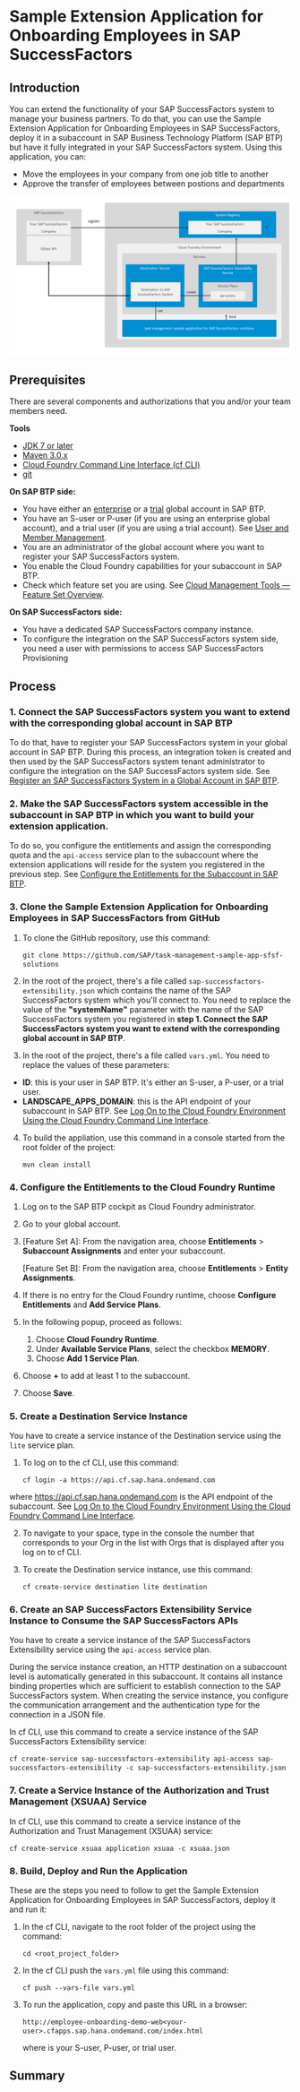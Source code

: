 # Sample Extension Application for Onboarding Employees in SAP SuccessFactors

## Introduction

You can extend the functionality of your SAP SuccessFactors system to manage your business partners. To do that, you can use the Sample Extension Application for Onboarding Employees in SAP SuccessFactors, deploy it in a subaccount in SAP Business Technology Platform (SAP BTP) but have it fully integrated in your SAP SuccessFactors system. Using this application, you can:

* Move the employees in your company from one job title to another
* Approve the transfer of employees between postions and departments

![](SAP-SuccessFactors-Employee-Onboarding.png)

## Prerequisites

There are several components and authorizations that you and/or your team members need.

**Tools**

* [JDK 7 or later](http://www.oracle.com/technetwork/java/javase/downloads/jre7-downloads-1880261.html)
* [Maven 3.0.x](http://maven.apache.org/docs/3.0.5/release-notes.html)
* [Cloud Foundry Command Line Interface (cf CLI)](https://help.sap.com/viewer/65de2977205c403bbc107264b8eccf4b/Cloud/en-US/4ef907afb1254e8286882a2bdef0edf4.html?q=cf%20CLI)
* [git](https://git-scm.com/download/)

**On SAP BTP side:**

* You have either an [enterprise](https://help.sap.com/viewer/65de2977205c403bbc107264b8eccf4b/Cloud/en-US/171511cc425c4e079d0684936486eee6.html) or a [trial](https://help.sap.com/viewer/65de2977205c403bbc107264b8eccf4b/Cloud/en-US/046f127f2a614438b616ccfc575fdb16.html) global account in SAP BTP.
* You have an S-user or P-user (if you are using an enterprise global account), and a trial user (if you are using a trial account). See [User and Member Management](https://help.sap.com/viewer/65de2977205c403bbc107264b8eccf4b/Cloud/en-US/cc1c676b43904066abb2a4838cbd0c37.html?q=user).
* You are an administrator of the global account where you want to register your SAP SuccessFactors system.
* You enable the Cloud Foundry capabilities for your subaccount in SAP BTP.
* Check which feature set you are using. See [Cloud Management Tools — Feature Set Overview](https://help.sap.com/viewer/65de2977205c403bbc107264b8eccf4b/Cloud/en-US/caf4e4e23aef4666ad8f125af393dfb2.html?q=feature%20set).

**On SAP SuccessFactors side:**

* You have a dedicated SAP SuccessFactors company instance.
* To configure the integration on the SAP SuccessFactors system side, you need a user with permissions to access SAP SuccessFactors Provisioning

## Process

### 1. Connect the SAP SuccessFactors system you want to extend with the corresponding global account in SAP BTP

To do that, have to register your SAP SuccessFactors system in your global account in SAP BTP. During this process, an integration token is created and then used by the SAP SuccessFactors system tenant administrator to configure the integration on the SAP SuccessFactors system side.
See [Register an SAP SuccessFactors System in a Global Account in SAP BTP](https://help.sap.com/viewer/65de2977205c403bbc107264b8eccf4b/Cloud/en-US/e956ba209f30447cb55140e38c15e345.html). 

### 2. Make the SAP SuccessFactors system accessible in the subaccount in SAP BTP in which you want to build your extension application.

To do so, you configure the entitlements and assign the corresponding quota and the `api-access` service plan to the subaccount where the extension applications will reside for the system you registered in the previous step.
See [Configure the Entitlements for the Subaccount in SAP BTP](https://help.sap.com/viewer/65de2977205c403bbc107264b8eccf4b/Cloud/en-US/65ad330d11ac49a196948aa8db6470fb.html).

### 3. Clone the Sample Extension Application for Onboarding Employees in SAP SuccessFactors from GitHub

1. To clone the GitHub repository, use this command:

      ```
      git clone https://github.com/SAP/task-management-sample-app-sfsf-solutions
      ```

2. In the root of the project, there's a file called `sap-successfactors-extensibility.json` which contains the name of the SAP SuccessFactors system which you'll connect to. You need to replace the value of the **"systemName"** parameter with the name of the SAP SuccessFactors system you registered in **step 1. Connect the SAP SuccessFactors system you want to extend with the corresponding global account in SAP BTP**. 


3. In the root of the project, there's a file called `vars.yml`. You need to replace the values of these parameters:

* **ID**: this is your user in SAP BTP. It's either an S-user, a P-user, or a trial user. 
* **LANDSCAPE_APPS_DOMAIN**: this is the API endpoint of your subaccount in SAP BTP. See [Log On to the Cloud Foundry Environment Using the Cloud Foundry Command Line Interface](https://help.sap.com/viewer/65de2977205c403bbc107264b8eccf4b/Cloud/en-US/7a37d66c2e7d401db4980db0cd74aa6b.html).

4. To build the appliation, use this command in a console started from the root folder of the project:

      ```
      mvn clean install
      ```

### 4. Configure the Entitlements to the Cloud Foundry Runtime

1. Log on to the SAP BTP cockpit as Cloud Foundry administrator.
2. Go to your global account.
3. [Feature Set A]: From the navigation area, choose **Entitlements** > **Subaccount Assignments** and enter your subaccount.

   [Feature Set B]: From the navigation area, choose **Entitlements** > **Entity Assignments**.

4. If there is no entry for the Cloud Foundry runtime, choose **Configure Entitlements** and **Add Service Plans**.
5. In the following popup, proceed as follows:

    1. Choose **Cloud Foundry Runtime**.
    2. Under **Available Service Plans**, select the checkbox **MEMORY**.
    3. Choose **Add 1 Service Plan**.
  
6. Choose **+** to add at least 1 to the subaccount.
7. Choose **Save**.

### 5. Create a Destination Service Instance

You have to create a service instance of the Destination service using the `lite` service plan.

1. To log on to the cf CLI, use this command:

      ```
      cf login -a https://api.cf.sap.hana.ondemand.com
      ```
  
  where https://api.cf.sap.hana.ondemand.com is the API endpoint of the subaccount. See [Log On to the Cloud Foundry Environment Using the Cloud Foundry Command Line Interface](https://help.sap.com/viewer/65de2977205c403bbc107264b8eccf4b/Cloud/en-US/7a37d66c2e7d401db4980db0cd74aa6b.html).

2. To navigate to your space, type in the console the number that corresponds to your Org in the list with Orgs that is displayed after you log on to cf CLI. 
  
3. To create the Destination service instance, use this command:

      ```
      cf create-service destination lite destination
      ```

### 6. Create an SAP SuccessFactors Extensibility Service Instance to Consume the SAP SuccessFactors APIs

You have to create a service instance of the SAP SuccessFactors Extensibility service using the `api-access` service plan.

During the service instance creation, an HTTP destination on a subaccount level is automatically generated in this subaccount. It contains all instance binding properties which are sufficient to establish connection to the SAP SuccessFactors system. When creating the service instance, you configure the communication arrangement and the authentication type for the connection in a JSON file. 
  
In cf CLI, use this command to create a service instance of the SAP SuccessFactors Extensibility service:

```
cf create-service sap-successfactors-extensibility api-access sap-successfactors-extensibility -c sap-successfactors-extensibility.json
```
      
### 7. Create a Service Instance of the Authorization and Trust Management (XSUAA) Service

In cf CLI, use this command to create a service instance of the Authorization and Trust Management (XSUAA) service:

```
cf create-service xsuaa application xsuaa -c xsuaa.json
```

### 8. Build, Deploy and Run the Application

These are the steps you need to follow to get the Sample Extension Application for Onboarding Employees in SAP SuccessFactors, deploy it and run it:

1. In the cf CLI, navigate to the root folder of the project using the command:

      ```
      cd <root_project_folder>
      ```

2. In the cf CLI push the `vars.yml` file using this command:

      ```
      cf push --vars-file vars.yml
      ```

3. To run the application, copy and paste this URL in a browser:

      ```
      http://employee-onboarding-demo-web<your-user>.cfapps.sap.hana.ondemand.com/index.html
      ```
   
   where **<your-user>** is your S-user, P-user, or trial user.
   
## Summary
